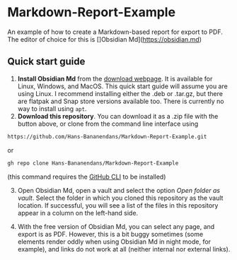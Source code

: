 # Markdown-Report-Example
An example of how to create a Markdown-based report for export to PDF. The editor of choice for this is []Obsidian Md](https://obsidian.md)


## Quick start guide
1. **Install Obsidian Md** from the [download webpage](https://obsidian.md/download). It is available for Linux, Windows, and MacOS. This quick start guide will assume you are using Linux. 
   I recommend installing either the .deb or .tar.gz, but there are flatpak and Snap store versions available too. There is currently no way to install using `apt`.
2. **Download this repository**. You can download it as a .zip file with the button above, or clone from the command line interface using
```md
https://github.com/Hans-Bananendans/Markdown-Report-Example.git
```
or
```md
gh repo clone Hans-Bananendans/Markdown-Report-Example
```
(this command requires the [GitHub CLI](https://cli.github.com/) to be installed)

3. Open Obsidian Md, open a vault and select the option *Open folder as vault*. Select the folder in which you cloned this repository as the vault location. If successful, you will see a list of the files in this repository appear in a column on the left-hand side.

4. With the free version of Obsidian Md, you can select any page, and export is as PDF. However, this is a bit buggy sometimes (some elements render oddly when using Obsidian Md in night mode, for example), and links do not work at all (neither internal nor external links).
